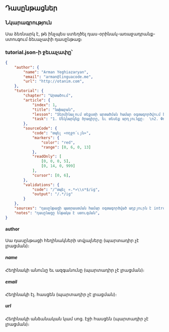 ## Դասընթացներ
### Նկարագրություն
Սա ձեռնարկ է, թե ինչպես ստեղծել դաս-օրինակ-առաջադրանք-ստուգում ձեւաչափի դասընթաց։

### tutorial.json-ի ջեւաչափը՝
```json
{
    "author": {
        "name": "Arman Yeghiazaryan",
        "email": "arman@linguacode.me",
        "url": "http://otanim.com",
    },
    "tutorial": {
        "chapter": "Արտածում",
        "article": {
			"index": 1,
            "title": "նախաբան",
            "lesson": "Տերմինալում տեքստի արտածման համար օգտագործվում է **տպել** հրամանը: Օրինակ՝  \n**մուտք**՝  \n`տպել «ողջույն»`  \n**ելք**՝  \n`«ողջույն»`",
            "task": "1. Մեկնարկեք ծրագիրը, եւ տեսեք արդյունքը։  \n2. Փոփոխեք առկա արտածման տեքստը ձեր անունով, եւ մեկնարկեք ծրագիրը։",
        },
        "sourceCode": {
            "code": "տպել «ողջո՛ւյն»",
            "markers": {
				"color": "red",
				"range": [0, 6, 0, 13]
			},
            "readOnly": [
				[0, 0, 0, 5],
				[0, 14, 0, 999]
			],
            "cursor": [0, 6],
        },
        "validations": {
            "code": "/^տպել «.*»\\s*$/ig",
            "output": "/.*/ig"
        }
    },
    "sources": "դասընթացի պատրաստման համար օգտագործված աղբյուրն է introtopython.org/syllabus.html կայքը։",
    "notes": "դասընացը ենթակա է ստուգման",
}
```

#### author
Սա դասընթացի հեղինակների տվյալները (պարտադիր չէ լրացման)։

##### name
Հեղինակի անունը եւ ազգանունը (պարտադիր չէ լրացման)։

##### email
Հեղինակի էլ․ հասցեն (պարտադիր չէ լրացման)։

##### url
Հեղինակի անձանական կամ սոց․ էջի հասցեն (պարտադիր չէ լրացման)։
